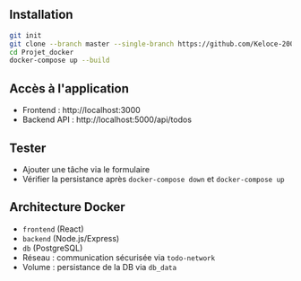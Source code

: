 ## Installation

```bash
git init
git clone --branch master --single-branch https://github.com/Keloce-2005/Projet_docker.git
cd Projet_docker
docker-compose up --build
```

## Accès à l'application
- Frontend : http://localhost:3000
- Backend API : http://localhost:5000/api/todos

## Tester
- Ajouter une tâche via le formulaire
- Vérifier la persistance après `docker-compose down` et `docker-compose up`

## Architecture Docker
- `frontend` (React)
- `backend` (Node.js/Express)
- `db` (PostgreSQL)
- Réseau : communication sécurisée via `todo-network`
- Volume : persistance de la DB via `db_data`
